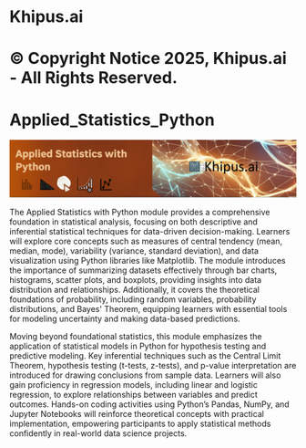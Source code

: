 # **Khipus.ai**

# © Copyright Notice 2025, Khipus.ai - All Rights Reserved.

# Applied_Statistics_Python

![alt text](image.png)

The Applied Statistics with Python module provides a comprehensive foundation in statistical analysis, focusing on both descriptive and inferential statistical techniques for data-driven decision-making. Learners will explore core concepts such as measures of central tendency (mean, median, mode), variability (variance, standard deviation), and data visualization using Python libraries like Matplotlib. The module introduces the importance of summarizing datasets effectively through bar charts, histograms, scatter plots, and boxplots, providing insights into data distribution and relationships. Additionally, it covers the theoretical foundations of probability, including random variables, probability distributions, and Bayes' Theorem, equipping learners with essential tools for modeling uncertainty and making data-based predictions.

Moving beyond foundational statistics, this module emphasizes the application of statistical models in Python for hypothesis testing and predictive modeling. Key inferential techniques such as the Central Limit Theorem, hypothesis testing (t-tests, z-tests), and p-value interpretation are introduced for drawing conclusions from sample data. Learners will also gain proficiency in regression models, including linear and logistic regression, to explore relationships between variables and predict outcomes. Hands-on coding activities using Python’s Pandas, NumPy, and Jupyter Notebooks will reinforce theoretical concepts with practical implementation, empowering participants to apply statistical methods confidently in real-world data science projects.
